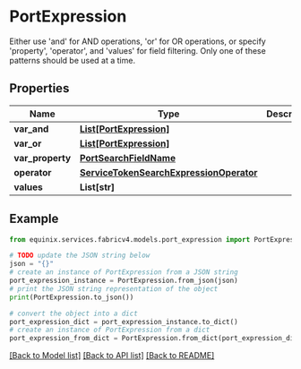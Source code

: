 # PortExpression

Either use 'and' for AND operations, 'or' for OR operations,  or specify 'property', 'operator', and 'values' for field filtering. Only one of these patterns should be used at a time. 

## Properties

Name | Type | Description | Notes
------------ | ------------- | ------------- | -------------
**var_and** | [**List[PortExpression]**](PortExpression.md) |  | [optional] 
**var_or** | [**List[PortExpression]**](PortExpression.md) |  | [optional] 
**var_property** | [**PortSearchFieldName**](PortSearchFieldName.md) |  | [optional] 
**operator** | [**ServiceTokenSearchExpressionOperator**](ServiceTokenSearchExpressionOperator.md) |  | [optional] 
**values** | **List[str]** |  | [optional] 

## Example

```python
from equinix.services.fabricv4.models.port_expression import PortExpression

# TODO update the JSON string below
json = "{}"
# create an instance of PortExpression from a JSON string
port_expression_instance = PortExpression.from_json(json)
# print the JSON string representation of the object
print(PortExpression.to_json())

# convert the object into a dict
port_expression_dict = port_expression_instance.to_dict()
# create an instance of PortExpression from a dict
port_expression_from_dict = PortExpression.from_dict(port_expression_dict)
```
[[Back to Model list]](../README.md#documentation-for-models) [[Back to API list]](../README.md#documentation-for-api-endpoints) [[Back to README]](../README.md)


